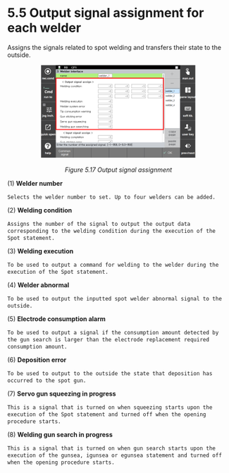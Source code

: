 ﻿# 5.5 Output signal assignment for each welder

Assigns the signals related to spot welding and transfers their state to the outside.

<p align=center>
<img src="../_assets/image_45_eng.png" width="70%"></img>
<em><p align="center">Figure 5.17 Output signal assignment</p></em>
</p>

(1)  **Welder number**

    Selects the welder number to set. Up to four welders can be added.
(2)  **Welding condition**

    Assigns the number of the signal to output the output data corresponding to the welding condition during the execution of the Spot statement.
(3)  **Welding execution**

    To be used to output a command for welding to the welder during the execution of the Spot statement.
(4)  **Welder abnormal**

    To be used to output the inputted spot welder abnormal signal to the outside.
(5)  **Electrode consumption alarm**

    To be used to output a signal if the consumption amount detected by the gun search is larger than the electrode replacement required consumption amount.
(6) **Deposition error**

    To be used to output to the outside the state that deposition has occurred to the spot gun.
(7)  **Servo gun squeezing in progress**

    This is a signal that is turned on when squeezing starts upon the execution of the Spot statement and turned off when the opening procedure starts.
(8)  **Welding gun search in progress**

    This is a signal that is turned on when gun search starts upon the execution of the gunsea, igunsea or egunsea statement and turned off when the opening procedure starts.
    